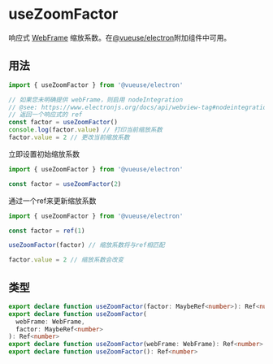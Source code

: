 # useZoomFactor

响应式 [WebFrame](https://www.electronjs.org/docs/api/web-frame#webframe) 缩放系数。在[@vueuse/electron](https://vueuse.org/electron/README)附加组件中可用。

## 用法

```ts
import { useZoomFactor } from '@vueuse/electron'

// 如果您未明确提供 webFrame，则启用 nodeIntegration
// @see: https://www.electronjs.org/docs/api/webview-tag#nodeintegration
// 返回一个响应式的 ref
const factor = useZoomFactor()
console.log(factor.value) // 打印当前缩放系数
factor.value = 2 // 更改当前缩放系数
```

立即设置初始缩放系数

```js
import { useZoomFactor } from '@vueuse/electron'

const factor = useZoomFactor(2)
```

通过一个ref来更新缩放系数

```js
import { useZoomFactor } from '@vueuse/electron'

const factor = ref(1)

useZoomFactor(factor) // 缩放系数将与ref相匹配

factor.value = 2 // 缩放系数会改变
```

## 类型

```ts
export declare function useZoomFactor(factor: MaybeRef<number>): Ref<number>
export declare function useZoomFactor(
  webFrame: WebFrame,
  factor: MaybeRef<number>
): Ref<number>
export declare function useZoomFactor(webFrame: WebFrame): Ref<number>
export declare function useZoomFactor(): Ref<number>
```
